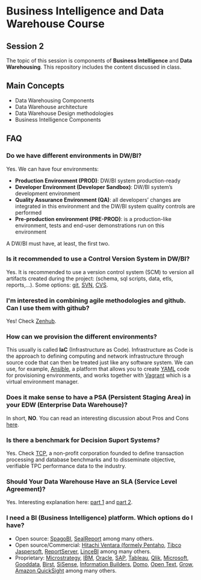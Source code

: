 # Business Intelligence and Data Warehouse Course

## Session 2

The topic of this session is components of **Business Intelligence** and **Data Warehousing**. This repository includes the content discussed in class.

## Main Concepts

  - Data Warehousing Components
  - Data Warehouse architecture
  - Data Warehouse Design methodologies
  - Business Intelligence Components

## FAQ

### Do we have different environments in DW/BI?

Yes. We can have four environments:

 - **Production Environment (PROD)**: DW/BI system production-ready
 - **Developer Environment (Developer Sandbox)**: DW/BI system’s development environment
 - **Quality Assurance Environment (QA)**: all developers’ changes are integrated in this environment and the DW/BI system quality controls are performed
 - **Pre-production environment (PRE-PROD)**: is a production-like environment, tests and end-user demonstrations run on this environment
 
A DW/BI must have, at least, the first two.
 
### Is it recommended to use a Control Version System in DW/BI?
 
Yes. It is recommended to use a version control system (SCM) to version all artifacts created during the project: (schema, sql scripts, data, etls, reports,...). Some options: [git](https://git-scm.com), [SVN](https://subversion.apache.org/), [CVS](http://www.nongnu.org/cvs/).

### I'm interested in combining agile methodologies and github. Can I use them with github?

Yes! Check [Zenhub](https://www.zenhub.com).

### How can we provision the different environments?

This usually is called **IaC** (Infrastructure as Code). Infrastructure as Code is the approach to defining computing and network infrastructure through source code that can then be treated just like any software system. We can use, for example, [Ansible](https://www.ansible.com/), a platform that allows you to create [YAML](http://yaml.org) code for provisioning environments, and works together with [Vagrant](https://www.vagrantup.com/) which is a virtual environment manager.

### Does it make sense to have a PSA (Persistent Staging Area) in your EDW (Enterprise Data Warehouse)?

In short, **NO**. You can read an interesting discussion about Pros and Cons [here](https://www.hansmichiels.com/2017/02/18/using-a-persistent-staging-area-what-why-and-how/).

### Is there a benchmark for Decision Suport Systems?

Yes. Check [TCP](http://www.tpc.org/default.asp), a non-profit corporation founded to define transaction processing and database benchmarks and to disseminate objective, verifiable TPC performance data to the industry.

### Should Your Data Warehouse Have an SLA (Service Level Agreement)?

Yes. Interesting explanation here: [part 1](https://www.locallyoptimistic.com/post/data-warehouse-sla-p1/) and [part 2](https://www.locallyoptimistic.com/post/data-warehouse-sla-p2/).

### I need a BI (Business Intelligence) platform. Which options do I have?

 - Open source: [SpagoBI](http://www.spagobi.org), [SealReport](http://www.sealreport.org) among many others.
 - Open source/Commercial: [Hitachi Ventara (formely Pentaho](https://www.hitachivantara.com), [Tibco Jaspersoft](https://www.jaspersoft.com), [ReportServer](https://reportserver.net), [LinceBI](http://www.lincebi.com) among many others.
 - Proprietary: [Microstrategy](https://www.microstrategy.com), [IBM](https://www.ibm.com/analytics/business-intelligence), [Oracle](https://www.oracle.com/solutions/business-analytics/business-intelligence/index.html), [SAP](https://www.sap.com/products/analytics/business-intelligence-bi.html), [Tableau](https://www.tableau.com), [Qlik](https://www.qlik.com/us/), [Microsoft](https://www.microsoft.com/en-us/sql-server/business-intelligence), [Gooddata](https://www.gooddata.com), [Birst](http://www.birst.com), [SiSense](https://www.sisense.com), [Information Builders](https://www.informationbuilders.com), [Domo](http://domo.com), [Open Text](https://www.opentext.com/what-we-do/products/analytics), [Grow](https://www.grow.com), [Amazon QuickSight](https://aws.amazon.com/quicksight/) among many others.
